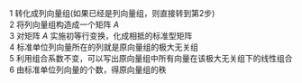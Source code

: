1 转化成列向量组(如果已经是列向量组，则直接转到第2步)  
2 将列向量组构造成一个矩阵 $A$  
3 对矩阵 $A$ 实施初等行变换，化成相抵的标准型矩阵  
4 标准单位列向量所在的列就是原向量组的极大无关组  
5 利用组合系数不变，可以写出原向量组中所有向量在该极大无关组下的线性组合  
6 由标准单位列向量的个数，得原向量组的秩  
